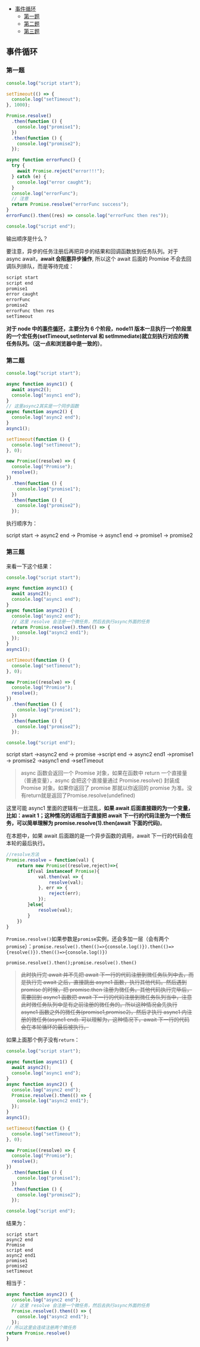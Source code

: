 - [事件循环](#事件循环)
  - [第一题](#第一题)
  - [第二题](#第二题)
  - [第三题](#第三题)

## 事件循环

### 第一题

```js
console.log("script start");

setTimeout(() => {
  console.log("setTimeout");
}, 1000);

Promise.resolve()
  .then(function () {
    console.log("promise1");
  })
  .then(function () {
    console.log("promise2");
  });

async function errorFunc() {
  try {
    await Promise.reject("error!!!");
  } catch (e) {
    console.log("error caught"); 
  }
  console.log("errorFunc");
  // 注意
  return Promise.resolve("errorFunc success");
}
errorFunc().then((res) => console.log("errorFunc then res"));

console.log("script end");
```

输出顺序是什么？

要注意，异步的任务注册后再把异步的结果和回调函数放到任务队列。对于 async await，**await 会阻塞异步操作**, 所以这个 await 后面的 Promise 不会去回调队列排队，而是等待完成：

```js
script start
script end
promise1
error caught
errorFunc
promise2
errorFunc then res
setTimeout
```

**对于 node 中的[事件循环](https://juejin.cn/post/6844904079353708557#heading-2)，主要分为 6 个阶段，node11 版本一旦执行一个阶段里的一个宏任务(setTimeout,setInterval 和 setImmediate)就立刻执行对应的微任务队列。（这一点和浏览器中是一致的）**。

### 第二题

```js
console.log("script start");

async function async1() {
  await async2();
  console.log("async1 end");
}
// 这里async2其实是一个同步函数
async function async2() {
  console.log("async2 end");
}
async1();

setTimeout(function () {
  console.log("setTimeout");
}, 0);

new Promise((resolve) => {
  console.log("Promise");
  resolve();
})
  .then(function () {
    console.log("promise1");
  })
  .then(function () {
    console.log("promise2");
  });
```

执行顺序为：

script start -> async2 end -> Promise -> async1 end -> promise1 -> promise2

### 第三题

来看一下这个结果：

```js
console.log("script start");

async function async1() {
  await async2();
  console.log("async1 end");
}
async function async2() {
  console.log("async2 end");
  // 这里 resolve 会注册一个微任务，然后去执行async外面的任务
  return Promise.resolve().then(() => {
    console.log("async2 end1");
  });
}
async1();

setTimeout(function () {
  console.log("setTimeout");
}, 0);

new Promise((resolve) => {
  console.log("Promise");
  resolve();
})
  .then(function () {
    console.log("promise1");
  })
  .then(function () {
    console.log("promise2");
  });

console.log("script end");
```

script start ->async2 end -> promise ->script end -> async2 end1 ->promise1 -> promise2 ->async1 end ->setTimeout

> async 函数会返回一个 Promise 对象，如果在函数中 return 一个直接量（普通变量），async 会把这个直接量通过 Promise.resolve() 封装成 Promise 对象。如果你返回了 promise 那就以你返回的 promise 为准。没有return就是返回了Promise.resolve(undefined)

这里可能 async1 里面的逻辑有一丝混乱，**如果 await 后面直接跟的为一个变量，比如：await 1；这种情况的话相当于直接把 await 下一行的代码注册为一个微任务，可以简单理解为 promise.resolve(1).then(await 下面的代码)**。

在本题中，如果 await 后面跟的是一个异步函数的调用，await 下一行的代码会在本轮的最后执行。

```js
//resolve方法
Promise.resolve = function(val) {
    return new Promise((resolve,reject)=>{
        if(val instanceof Promise){
            val.then(val => {
                resolve(val);
            }, err => {
                reject(err);
            });
        }else{
            resolve(val);
        }
    }) 
}
```

`Promise.resolve()`如果参数是`promise`实例，还会多加一层（会有两个`promise`）：`promise.resolve().then(()=>{console.log()}).then(()=>{resolve()}).then(()=>{console.log()})`

`promise.resolve().then();promise.resolve().then()`

> ~~此时执行完 await 并不先把 await 下一行的代码注册到微任务队列中去，而是执行完 await 之后，直接跳出 async1 函数，执行其他代码。然后遇到 promise 的时候，把 promise.then 注册为微任务。其他代码执行完毕后，需要回到 async1 函数把 await 下一行的代码注册到微任务队列当中，注意此时微任务队列中是有之前注册的微任务的。所以这种情况会先执行 async1 函数之外的微任务(promise1,promise2)，然后才执行 async1 内注册的微任务(async1 end). 可以理解为，这种情况下，await 下一行的代码会在本轮循环的最后被执行。~~

如果上面那个例子没有`return`：

```js
console.log("script start");

async function async1() {
  await async2();
  console.log("async1 end");
}
async function async2() {
  console.log("async2 end");
  Promise.resolve().then(() => {
    console.log("async2 end1");
  });
}
async1();

setTimeout(function () {
  console.log("setTimeout");
}, 0);

new Promise((resolve) => {
  console.log("Promise");
  resolve();
})
  .then(function () {
    console.log("promise1");
  })
  .then(function () {
    console.log("promise2");
  });

console.log("script end");
```

结果为：

```
script start
async2 end
Promise
script end
async2 end1
promise1
promise2
setTimeout
```

相当于：

```js
async function async2() {
  console.log("async2 end");
  // 这里 resolve 会注册一个微任务，然后去执行async外面的任务
  Promise.resolve().then(() => {
    console.log("async2 end1");
  });
// 所以这里会连续注册两个微任务
return Promise.resolve()
}
```
